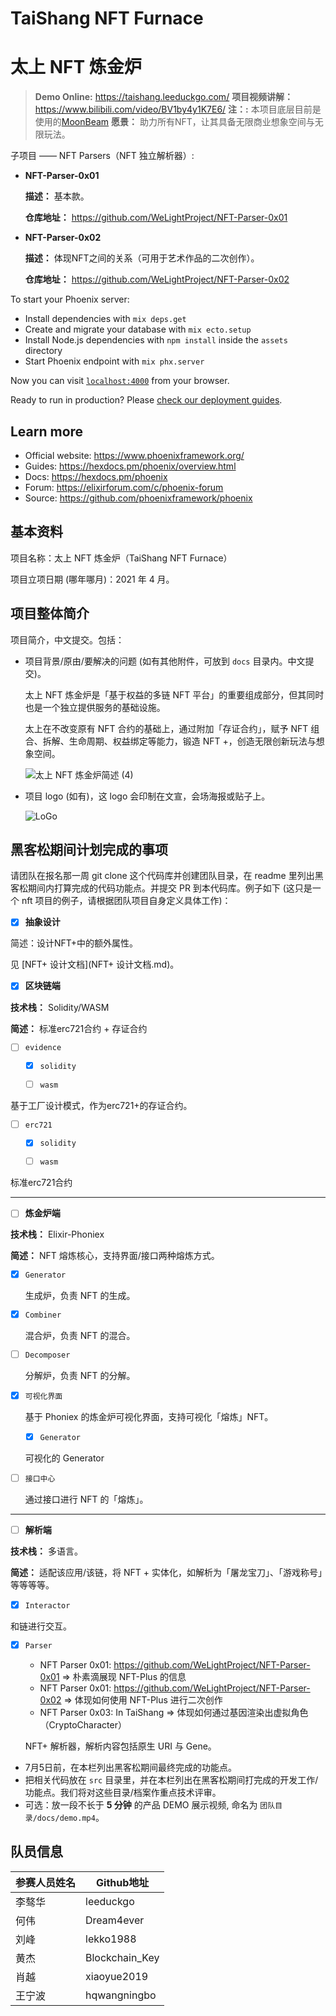 # TaiShang NFT Furnace

# 太上 NFT 炼金炉

> **Demo Online:** https://taishang.leeduckgo.com/
> **项目视频讲解：** https://www.bilibili.com/video/BV1by4y1K7E6/
> **注：:** 本项目底层目前是使用的[MoonBeam](https://docs.moonbeam.network/)
> **愿景：** 助力所有NFT，让其具备无限商业想象空间与无限玩法。

子项目 —— NFT Parsers（NFT 独立解析器）:

- **NFT-Parser-0x01**

  **描述：** 基本款。
  
  **仓库地址：** https://github.com/WeLightProject/NFT-Parser-0x01

- **NFT-Parser-0x02**

  **描述：** 体现NFT之间的关系（可用于艺术作品的二次创作）。
  
  **仓库地址：** https://github.com/WeLightProject/NFT-Parser-0x02

To start your Phoenix server:

  * Install dependencies with `mix deps.get`
  * Create and migrate your database with `mix ecto.setup`
  * Install Node.js dependencies with `npm install` inside the `assets` directory
  * Start Phoenix endpoint with `mix phx.server`

Now you can visit [`localhost:4000`](http://localhost:4000) from your browser.

Ready to run in production? Please [check our deployment guides](https://hexdocs.pm/phoenix/deployment.html).

## Learn more

  * Official website: https://www.phoenixframework.org/
  * Guides: https://hexdocs.pm/phoenix/overview.html
  * Docs: https://hexdocs.pm/phoenix
  * Forum: https://elixirforum.com/c/phoenix-forum
  * Source: https://github.com/phoenixframework/phoenix

## 基本资料

项目名称：太上 NFT 炼金炉（TaiShang NFT Furnace）

项目立项日期 (哪年哪月)：2021 年 4 月。

## 项目整体简介

项目简介，中文提交。包括：

- 项目背景/原由/要解决的问题 (如有其他附件，可放到 `docs` 目录内。中文提交)。

  太上 NFT 炼金炉是「基于权益的多链 NFT 平台」的重要组成部分，但其同时也是一个独立提供服务的基础设施。

  太上在不改变原有 NFT 合约的基础上，通过附加「存证合约」，赋予 NFT 组合、拆解、生命周期、权益绑定等能力，锻造 NFT +，创造无限创新玩法与想象空间。

  ![太上 NFT 炼金炉简述 (4)](https://tva1.sinaimg.cn/large/008i3skNgy1gqkikcm71lj31r20u0wjr.jpg)

- 项目 logo (如有)，这 logo 会印制在文宣，会场海报或贴子上。

  ![LoGo](https://tva1.sinaimg.cn/large/008i3skNly1gr1agx4l7lj30hs0b4web.jpg)

## 黑客松期间计划完成的事项

请团队在报名那一周 git clone 这个代码库并创建团队目录，在 readme 里列出黑客松期间内打算完成的代码功能点。并提交 PR 到本代码库。例子如下 (这只是一个 nft 项目的例子，请根据团队项目自身定义具体工作)：

- [x] **抽象设计**

简述：设计NFT+中的额外属性。

见 [NFT+ 设计文档](NFT+ 设计文档.md)。

- [x] **区块链端**

**技术栈：** Solidity/WASM

**简述：** 标准erc721合约 + 存证合约

- [ ] `evidence`

   - [x] `solidity`
   
   - [ ] `wasm`

基于工厂设计模式，作为erc721+的存证合约。

- [ ] `erc721`

   - [x] `solidity`
   
   - [ ] `wasm`

标准erc721合约

---

- [ ] **炼金炉端**

**技术栈：** Elixir-Phoniex

**简述：** NFT 熔炼核心，支持界面/接口两种熔炼方式。


- [x] `Generator`

  生成炉，负责 NFT 的生成。

- [x] `Combiner`

  混合炉，负责 NFT 的混合。
  
- [ ] `Decomposer`

  分解炉，负责 NFT 的分解。


- [x] `可视化界面`

  基于 Phoniex 的炼金炉可视化界面，支持可视化「熔炼」NFT。
  
  - [x] `Generator`
  
  可视化的 Generator

- [ ] `接口中心`

  通过接口进行 NFT 的「熔炼」。

---

- [ ] **解析端**

**技术栈：** 多语言。

**简述：** 适配该应用/该链，将 NFT + 实体化，如解析为「屠龙宝刀」、「游戏称号」等等等等。

- [x] `Interactor`

和链进行交互。

- [x] `Parser`

  - NFT Parser 0x01: https://github.com/WeLightProject/NFT-Parser-0x01 => 朴素滴展现 NFT-Plus 的信息
  - NFT Parser 0x01: https://github.com/WeLightProject/NFT-Parser-0x02 => 体现如何使用 NFT-Plus 进行二次创作
  - NFT Parser 0x03: In TaiShang => 体现如何通过基因渲染出虚拟角色（CryptoCharacter）

  NFT+ 解析器，解析内容包括原生 URI 与 Gene。


- 7月5日前，在本栏列出黑客松期间最终完成的功能点。
- 把相关代码放在 `src` 目录里，并在本栏列出在黑客松期间打完成的开发工作/功能点。我们将对这些目录/档案作重点技术评审。
- 可选：放一段不长于 **5 分钟** 的产品 DEMO 展示视频, 命名为 `团队目录/docs/demo.mp4`。

## 队员信息

| 参赛人员姓名 | Github地址     |
| ------------ | -------------- |
| 李骜华       | leeduckgo      |
| 何伟         | Dream4ever     |
| 刘峰         | lekko1988      |
| 黄杰         | Blockchain_Key |
| 肖越         | xiaoyue2019    |
| 王宁波       | hqwangningbo   |

